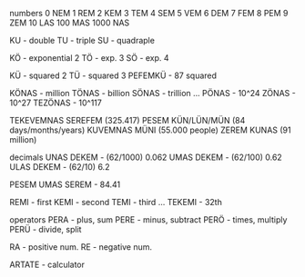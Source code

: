 numbers
0 NEM
1 REM
2 KEM
3 TEM
4 SEM
5 VEM
6 DEM
7 FEM
8 PEM
9 ZEM
10 LAS
100 MAS
1000 NAS

KU - double
TU - triple
SU - quadraple 

KÖ - exponential 2
TÖ - exp. 3
SÖ - exp. 4

KÜ - squared 2
TÜ - squared 3
PEFEMKÜ - 87 squared

KÖNAS - million
TÖNAS - billion
SÖNAS - trillion 
...
PÖNAS - 10^24
ZÖNAS - 10^27
TEZÖNAS - 10^117

TEKEVEMNAS SEREFEM (325.417)
PESEM KÜN/LÜN/MÜN (84 days/months/years)
KUVEMNAS MÜNI (55.000 people)
ZEREM KUNAS (91 million)


decimals
UNAS DEKEM - (62/1000) 0.062
UMAS DEKEM - (62/100) 0.62
ULAS DEKEM - (62/10) 6.2

PESEM UMAS SEREM - 84.41

REMI - first
KEMI - second
TEMI - third
...
TEKEMI - 32th


operators
PERA - plus, sum
PERE - minus, subtract
PERÖ - times, multiply
PERÜ - divide, split

RA - positive num.
RE - negative num.



ARTATE - calculator